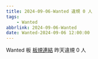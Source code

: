 ```yaml
---
title: 2024-09-06-Wanted 違規 0 人
tags:
    - Wanted
abbrlink: 2024-09-06-Wanted
date: Wanted-2024-09-06 12:00:00
---
```

Wanted 板 [板規連結](https://www.ptt.cc/bbs/Wanted/M.1608829773.A.D3B.html)
昨天違規 0 人
